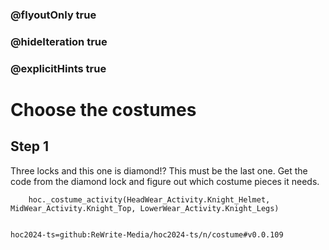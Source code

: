 ### @flyoutOnly true
### @hideIteration true
### @explicitHints true

# Choose the costumes

## Step 1
Three locks and this one is diamond!? This must be the last one. Get the code from the diamond lock and figure out which costume pieces it needs.


```ghost
    hoc._costume_activity(HeadWear_Activity.Knight_Helmet, MidWear_Activity.Knight_Top, LowerWear_Activity.Knight_Legs)
```
```template     
```

```package
hoc2024-ts=github:ReWrite-Media/hoc2024-ts/n/costume#v0.0.109
```